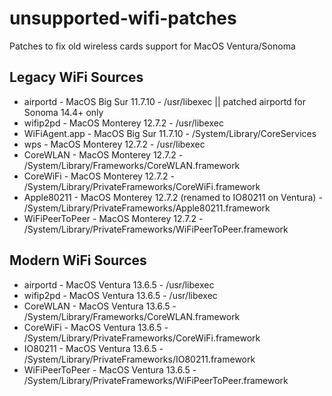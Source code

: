 # unsupported-wifi-patches
Patches to fix old wireless cards support for MacOS Ventura/Sonoma

## Legacy WiFi Sources

   - airportd - MacOS Big Sur 11.7.10 - /usr/libexec || patched airportd for Sonoma 14.4+ only
   - wifip2pd - MacOS Monterey 12.7.2 - /usr/libexec
   - WiFiAgent.app - MacOS Big Sur 11.7.10 - /System/Library/CoreServices
   - wps - MacOS Monterey 12.7.2 - /usr/libexec
   - CoreWLAN - MacOS Monterey 12.7.2 - /System/Library/Frameworks/CoreWLAN.framework
   - CoreWiFi - MacOS Monterey 12.7.2 - /System/Library/PrivateFrameworks/CoreWiFi.framework
   - Apple80211 - MacOS Monterey 12.7.2 (renamed to IO80211 on Ventura) - /System/Library/PrivateFrameworks/Apple80211.framework
   - WiFiPeerToPeer - MacOS Monterey 12.7.2 - /System/Library/PrivateFrameworks/WiFiPeerToPeer.framework

## Modern WiFi Sources

   - airportd - MacOS Ventura 13.6.5 - /usr/libexec
   - wifip2pd - MacOS Ventura 13.6.5 - /usr/libexec
   - CoreWLAN - MacOS Ventura 13.6.5 - /System/Library/Frameworks/CoreWLAN.framework
   - CoreWiFi - MacOS Ventura 13.6.5 - /System/Library/PrivateFrameworks/CoreWiFi.framework
   - IO80211 - MacOS Ventura 13.6.5 - /System/Library/PrivateFrameworks/IO80211.framework
   - WiFiPeerToPeer - MacOS Ventura 13.6.5 - /System/Library/PrivateFrameworks/WiFiPeerToPeer.framework